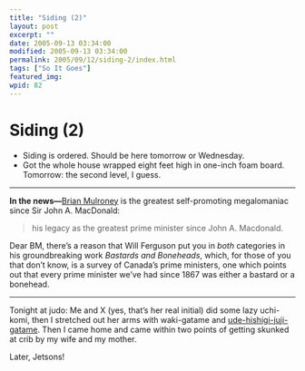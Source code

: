 ```yaml
---
title: "Siding (2)"
layout: post
excerpt: ""
date: 2005-09-13 03:34:00
modified: 2005-09-13 03:34:00
permalink: 2005/09/12/siding-2/index.html
tags: ["So It Goes"]
featured_img: 
wpid: 82
---
```


# Siding (2)

- Siding is ordered. Should be here tomorrow or Wednesday.
- Got the whole house wrapped eight feet high in one-inch foam board. Tomorrow: the second level, I guess.

- - - - - -

**In the news—**[Brian Mulroney](http://www.cbc.ca/story/canada/national/2005/09/12/mulroney_book_20050912.html) is the greatest self-promoting megalomaniac since Sir John A. MacDonald:

> his legacy as the greatest prime minister since John A. Macdonald.

Dear BM, there’s a reason that Will Ferguson put you in *both* categories in his groundbreaking work *Bastards and Boneheads*, which, for those of you that don’t know, is a survey of Canada’s prime ministers, one which points out that every prime minister we’ve had since 1867 was either a bastard or a bonehead.

- - - - - -

Tonight at judo: Me and X (yes, that’s her real initial) did some lazy uchi-komi, then I stretched out her arms with waki-gatame and [ude-hishigi-juji-gatame](http://judoinfo.com/jujigatame.htm). Then I came home and came within two points of getting skunked at crib by my wife and my mother.

Later, Jetsons!